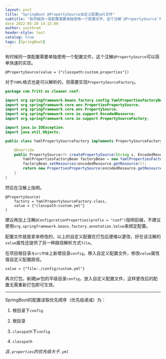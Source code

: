 ```yaml
---
layout: post
title: "SpringBoot @PropertySource自定义配置yml文件"
subtitle: "有时候同一类配置需要单独使用一个配置文件，这个注解`@PropertySource`可以简单快速的实现。"
date 2022-05-20 14:15:00
author: youthred
header-style: text
catalog: true
tags: [SpringBoot]
---
```


有时候同一类配置需要单独使用一个配置文件，这个注解`@PropertySource`可以简单快速的实现。

```
@PropertySource(value = {"classpath:custom.properties"})
```

对于`YAML`格式也是可以解析的，但需要实现`PropertySourceFactory`。

``` java
package com.fritt.es.cleaner.conf;

import org.springframework.beans.factory.config.YamlPropertiesFactoryBean;
import org.springframework.core.env.PropertiesPropertySource;
import org.springframework.core.env.PropertySource;
import org.springframework.core.io.support.EncodedResource;
import org.springframework.core.io.support.PropertySourceFactory;

import java.io.IOException;
import java.util.Objects;

public class YamlPropertySourceFactory implements PropertySourceFactory {

    @Override
    public PropertySource<?> createPropertySource(String s, EncodedResource encodedResource) throws IOException {
        YamlPropertiesFactoryBean factoryBean = new YamlPropertiesFactoryBean();
        factoryBean.setResources(encodedResource.getResource());
        return new PropertiesPropertySource(encodedResource.getResource().getFilename(), Objects.requireNonNull(factoryBean.getObject()));
    }
}
```

然后在注解上指明。

```
@PropertySource(
    factory = YamlPropertySourceFactory.class,
    value = {"classpath:custom.yml"}
)
```

建议再加上注解`@ConfigurationProperties(prefix = "conf")`指明前缀，不建议使用`org.springframework.beans.factory.annotation.Value`来绑定配置。

配置文件就是拿来修改的，以上的自定义配置在打包后便难以更改，好在该注解的`value`属性还提供了另一种路径解析方式`file`。

在项目根目录`与src平级`上新增目录`config`，移入自定义配置文件，修改`value`属性值自定义配置路径。

```
value = {"file:./config/custom.yml"}
```

再次打包，新建jar包的平级目录`config`，放入自定义配置文件，这样更改后的配置无需重新打包即可生效。

---

SpringBoot的配置读取优先顺序（优先级递减）为：

1. 根目录下`config`

2. 根目录

3. `classpath`下`config`

4. `classpath`

*且`.properties`的优先级大于`.yml`*